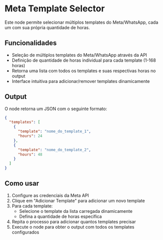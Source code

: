 # Meta Template Selector

Este node permite selecionar múltiplos templates do Meta/WhatsApp, cada um com sua própria quantidade de horas.

## Funcionalidades

- Seleção de múltiplos templates do Meta/WhatsApp através da API
- Definição de quantidade de horas individual para cada template (1-168 horas)
- Retorna uma lista com todos os templates e suas respectivas horas no output
- Interface intuitiva para adicionar/remover templates dinamicamente

## Output

O node retorna um JSON com o seguinte formato:
```json
{
  "templates": [
    {
      "template": "nome_do_template_1",
      "hours": 24
    },
    {
      "template": "nome_do_template_2", 
      "hours": 48
    }
  ]
}
```

## Como usar

1. Configure as credenciais da Meta API
2. Clique em "Adicionar Template" para adicionar um novo template
3. Para cada template:
   - Selecione o template da lista carregada dinamicamente
   - Defina a quantidade de horas específica
4. Repita o processo para adicionar quantos templates precisar
5. Execute o node para obter o output com todos os templates configurados 